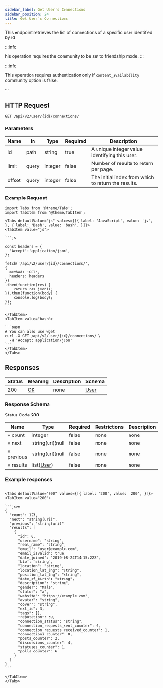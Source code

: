 ```yaml
---
sidebar_label: Get User's Connections
sidebar_position: 24
title: Get User's Connections
---
```


This endpoint retrieves the list of connections of a specific user identified by id

:::info

his operation requires the community to be set to friendship mode.
:::

:::info

This operation requires authentication only if `content_availability` community option is false.

:::

## HTTP Request

`GET /api/v2/user/{id}/connections/`

### Parameters

|Name|In|Type|Required|Description|
|---|---|---|---|---|
|id|path|string|true|A unique integer value identifying this user.|
|limit|query|integer|false|Number of results to return per page.|
|offset|query|integer|false|The initial index from which to return the results.|

### Example Request

````mdx-code-block
import Tabs from '@theme/Tabs';
import TabItem from '@theme/TabItem';

<Tabs defaultValue="js" values={[{ label: 'JavaScript', value: 'js', }, { label: 'Bash', value: 'bash', }]}>
<TabItem value="js">

```js

const headers = {
  'Accept':'application/json',
};

fetch('/api/v2/user/{id}/connections/',
{
  method: 'GET',
  headers: headers
})
.then(function(res) {
    return res.json();
}).then(function(body) {
    console.log(body);
});
```

</TabItem>
<TabItem value="bash">

```bash
# You can also use wget
curl -X GET /api/v2/user/{id}/connections/ \
  -H 'Accept: application/json'
```
</TabItem>
</Tabs>
````

## Responses

|Status|Meaning|Description|Schema|
|---|---|---|---|
|200|[OK](https://tools.ietf.org/html/rfc7231#section-6.3.1)|none|[User](../schemas/user)|

### Response Schema

Status Code **200**

|Name|Type|Required|Restrictions|Description|
|---|---|---|---|---|
|» count|integer|false|none|none|
|» next|string(uri)¦null|false|none|none|
|» previous|string(uri)¦null|false|none|none|
|» results|list([User](../schemas/user))|false|none|none|

### Example responses


````mdx-code-block

<Tabs defaultValue="200" values={[{ label: '200', value: '200', }]}>
<TabItem value="200">

```json
{
  "count": 123,
  "next": "string(uri)",
  "previous": "string(uri)",
  "results": [
    {
      "id": 0,
      "username": "string",
      "real_name": "string",
      "email": "user@example.com",
      "email_isvalid": true,
      "date_joined": "2019-08-24T14:15:22Z",
      "bio": "string",
      "location": "string",
      "location_lat_lng": "string",
      "position_lat_lng": "string",
      "date_of_birth": "string",
      "description": "string",
      "gender": "Male",
      "status": "a",
      "website": "https://example.com",
      "avatar": "string",
      "cover": "string",
      "ext_id": 3,
      "tags": [],
      "reputation": 39,
      "connection_status": "string",
      "connection_requests_sent_counter": 0,
      "connection_requests_received_counter": 1,
      "connections_counter": 0,
      "posts_counter": 2,
      "discussions_counter": 4,
      "statuses_counter": 1,
      "polls_counter": 6
    }
  ]
}
```

</TabItem>
</Tabs>
````




